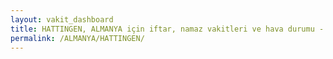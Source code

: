 ```yaml
---
layout: vakit_dashboard
title: HATTINGEN, ALMANYA için iftar, namaz vakitleri ve hava durumu - ilçe/eyalet seç
permalink: /ALMANYA/HATTINGEN/
---
```


<script type="text/javascript">
  var GLOBAL_COUNTRY = 'ALMANYA';
  var GLOBAL_CITY = 'HATTINGEN';
  var GLOBAL_STATE = '';
  var lat = 72;
  var lon = 21;
</script>
